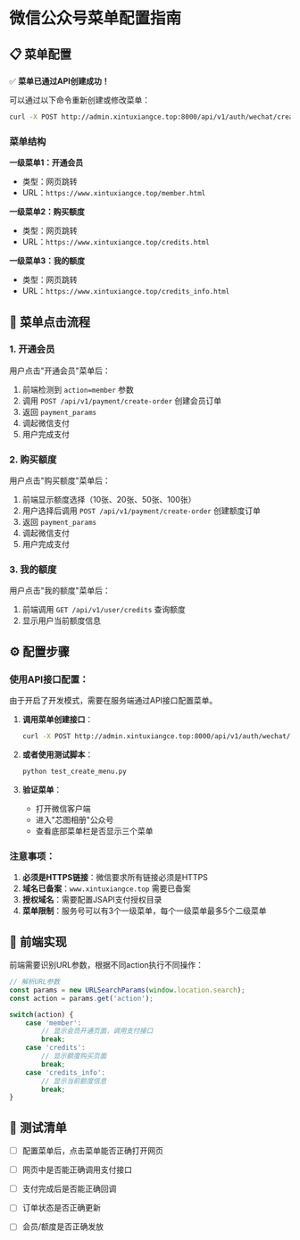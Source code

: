 # 微信公众号菜单配置指南

## 📋 菜单配置

✅ **菜单已通过API创建成功！**

可以通过以下命令重新创建或修改菜单：

```bash
curl -X POST http://admin.xintuxiangce.top:8000/api/v1/auth/wechat/create-menu
```

### 菜单结构

**一级菜单1：开通会员**
- 类型：网页跳转
- URL：`https://www.xintuxiangce.top/member.html`

**一级菜单2：购买额度**
- 类型：网页跳转
- URL：`https://www.xintuxiangce.top/credits.html`

**一级菜单3：我的额度**
- 类型：网页跳转
- URL：`https://www.xintuxiangce.top/credits_info.html`

## 🎯 菜单点击流程

### 1. 开通会员

用户点击"开通会员"菜单后：
1. 前端检测到 `action=member` 参数
2. 调用 `POST /api/v1/payment/create-order` 创建会员订单
3. 返回 `payment_params`
4. 调起微信支付
5. 用户完成支付

### 2. 购买额度

用户点击"购买额度"菜单后：
1. 前端显示额度选择（10张、20张、50张、100张）
2. 用户选择后调用 `POST /api/v1/payment/create-order` 创建额度订单
3. 返回 `payment_params`
4. 调起微信支付
5. 用户完成支付

### 3. 我的额度

用户点击"我的额度"菜单后：
1. 前端调用 `GET /api/v1/user/credits` 查询额度
2. 显示用户当前额度信息

## ⚙️ 配置步骤

### 使用API接口配置：

由于开启了开发模式，需要在服务端通过API接口配置菜单。

1. **调用菜单创建接口**：
   ```bash
   curl -X POST http://admin.xintuxiangce.top:8000/api/v1/auth/wechat/create-menu
   ```

2. **或者使用测试脚本**：
   ```bash
   python test_create_menu.py
   ```

3. **验证菜单**：
   - 打开微信客户端
   - 进入"芯图相册"公众号
   - 查看底部菜单栏是否显示三个菜单

### 注意事项：

1. **必须是HTTPS链接**：微信要求所有链接必须是HTTPS
2. **域名已备案**：`www.xintuxiangce.top` 需要已备案
3. **授权域名**：需要配置JSAPI支付授权目录
4. **菜单限制**：服务号可以有3个一级菜单，每个一级菜单最多5个二级菜单

## 🔧 前端实现

前端需要识别URL参数，根据不同action执行不同操作：

```javascript
// 解析URL参数
const params = new URLSearchParams(window.location.search);
const action = params.get('action');

switch(action) {
    case 'member':
        // 显示会员开通页面，调用支付接口
        break;
    case 'credits':
        // 显示额度购买页面
        break;
    case 'credits_info':
        // 显示当前额度信息
        break;
}
```

## 📝 测试清单

- [ ] 配置菜单后，点击菜单能否正确打开网页
- [ ] 网页中是否能正确调用支付接口
- [ ] 支付完成后是否能正确回调
- [ ] 订单状态是否正确更新
- [ ] 会员/额度是否正确发放


